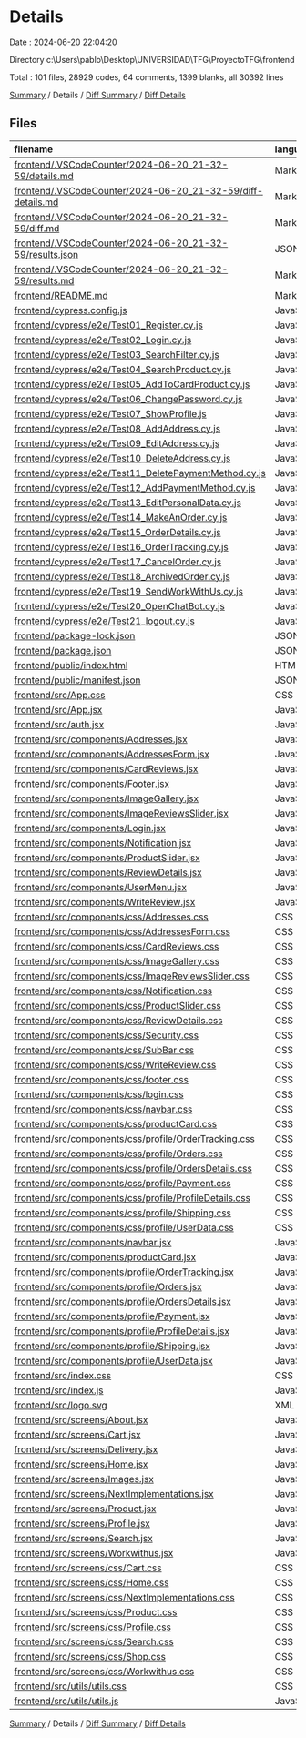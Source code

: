 # Details

Date : 2024-06-20 22:04:20

Directory c:\\Users\\pablo\\Desktop\\UNIVERSIDAD\\TFG\\ProyectoTFG\\frontend

Total : 101 files,  28929 codes, 64 comments, 1399 blanks, all 30392 lines

[Summary](results.md) / Details / [Diff Summary](diff.md) / [Diff Details](diff-details.md)

## Files
| filename | language | code | comment | blank | total |
| :--- | :--- | ---: | ---: | ---: | ---: |
| [frontend/.VSCodeCounter/2024-06-20_21-32-59/details.md](/frontend/.VSCodeCounter/2024-06-20_21-32-59/details.md) | Markdown | 105 | 0 | 6 | 111 |
| [frontend/.VSCodeCounter/2024-06-20_21-32-59/diff-details.md](/frontend/.VSCodeCounter/2024-06-20_21-32-59/diff-details.md) | Markdown | 9 | 0 | 6 | 15 |
| [frontend/.VSCodeCounter/2024-06-20_21-32-59/diff.md](/frontend/.VSCodeCounter/2024-06-20_21-32-59/diff.md) | Markdown | 12 | 0 | 7 | 19 |
| [frontend/.VSCodeCounter/2024-06-20_21-32-59/results.json](/frontend/.VSCodeCounter/2024-06-20_21-32-59/results.json) | JSON | 1 | 0 | 0 | 1 |
| [frontend/.VSCodeCounter/2024-06-20_21-32-59/results.md](/frontend/.VSCodeCounter/2024-06-20_21-32-59/results.md) | Markdown | 35 | 0 | 7 | 42 |
| [frontend/README.md](/frontend/README.md) | Markdown | 38 | 0 | 33 | 71 |
| [frontend/cypress.config.js](/frontend/cypress.config.js) | JavaScript | 6 | 0 | 2 | 8 |
| [frontend/cypress/e2e/Test01_Register.cy.js](/frontend/cypress/e2e/Test01_Register.cy.js) | JavaScript | 18 | 0 | 6 | 24 |
| [frontend/cypress/e2e/Test02_Login.cy.js](/frontend/cypress/e2e/Test02_Login.cy.js) | JavaScript | 13 | 0 | 6 | 19 |
| [frontend/cypress/e2e/Test03_SearchFilter.cy.js](/frontend/cypress/e2e/Test03_SearchFilter.cy.js) | JavaScript | 15 | 0 | 12 | 27 |
| [frontend/cypress/e2e/Test04_SearchProduct.cy.js](/frontend/cypress/e2e/Test04_SearchProduct.cy.js) | JavaScript | 12 | 0 | 7 | 19 |
| [frontend/cypress/e2e/Test05_AddToCardProduct.cy.js](/frontend/cypress/e2e/Test05_AddToCardProduct.cy.js) | JavaScript | 18 | 0 | 12 | 30 |
| [frontend/cypress/e2e/Test06_ChangePassword.cy.js](/frontend/cypress/e2e/Test06_ChangePassword.cy.js) | JavaScript | 22 | 0 | 15 | 37 |
| [frontend/cypress/e2e/Test07_ShowProfile.js](/frontend/cypress/e2e/Test07_ShowProfile.js) | JavaScript | 16 | 0 | 9 | 25 |
| [frontend/cypress/e2e/Test08_AddAddress.cy.js](/frontend/cypress/e2e/Test08_AddAddress.cy.js) | JavaScript | 29 | 0 | 13 | 42 |
| [frontend/cypress/e2e/Test09_EditAddress.cy.js](/frontend/cypress/e2e/Test09_EditAddress.cy.js) | JavaScript | 36 | 0 | 18 | 54 |
| [frontend/cypress/e2e/Test10_DeleteAddress.cy.js](/frontend/cypress/e2e/Test10_DeleteAddress.cy.js) | JavaScript | 19 | 0 | 14 | 33 |
| [frontend/cypress/e2e/Test11_DeletePaymentMethod.cy.js](/frontend/cypress/e2e/Test11_DeletePaymentMethod.cy.js) | JavaScript | 28 | 0 | 16 | 44 |
| [frontend/cypress/e2e/Test12_AddPaymentMethod.cy.js](/frontend/cypress/e2e/Test12_AddPaymentMethod.cy.js) | JavaScript | 23 | 0 | 13 | 36 |
| [frontend/cypress/e2e/Test13_EditPersonalData.cy.js](/frontend/cypress/e2e/Test13_EditPersonalData.cy.js) | JavaScript | 21 | 0 | 12 | 33 |
| [frontend/cypress/e2e/Test14_MakeAnOrder.cy.js](/frontend/cypress/e2e/Test14_MakeAnOrder.cy.js) | JavaScript | 46 | 0 | 27 | 73 |
| [frontend/cypress/e2e/Test15_OrderDetails.cy.js](/frontend/cypress/e2e/Test15_OrderDetails.cy.js) | JavaScript | 47 | 0 | 27 | 74 |
| [frontend/cypress/e2e/Test16_OrderTracking.cy.js](/frontend/cypress/e2e/Test16_OrderTracking.cy.js) | JavaScript | 18 | 0 | 12 | 30 |
| [frontend/cypress/e2e/Test17_CancelOrder.cy.js](/frontend/cypress/e2e/Test17_CancelOrder.cy.js) | JavaScript | 47 | 0 | 27 | 74 |
| [frontend/cypress/e2e/Test18_ArchivedOrder.cy.js](/frontend/cypress/e2e/Test18_ArchivedOrder.cy.js) | JavaScript | 47 | 0 | 27 | 74 |
| [frontend/cypress/e2e/Test19_SendWorkWithUs.cy.js](/frontend/cypress/e2e/Test19_SendWorkWithUs.cy.js) | JavaScript | 22 | 0 | 16 | 38 |
| [frontend/cypress/e2e/Test20_OpenChatBot.cy.js](/frontend/cypress/e2e/Test20_OpenChatBot.cy.js) | JavaScript | 14 | 0 | 7 | 21 |
| [frontend/cypress/e2e/Test21_logout.cy.js](/frontend/cypress/e2e/Test21_logout.cy.js) | JavaScript | 14 | 0 | 6 | 20 |
| [frontend/package-lock.json](/frontend/package-lock.json) | JSON | 20,716 | 0 | 1 | 20,717 |
| [frontend/package.json](/frontend/package.json) | JSON | 55 | 0 | 1 | 56 |
| [frontend/public/index.html](/frontend/public/index.html) | HTML | 20 | 23 | 1 | 44 |
| [frontend/public/manifest.json](/frontend/public/manifest.json) | JSON | 25 | 0 | 1 | 26 |
| [frontend/src/App.css](/frontend/src/App.css) | CSS | 39 | 0 | 7 | 46 |
| [frontend/src/App.jsx](/frontend/src/App.jsx) | JavaScript | 113 | 0 | 10 | 123 |
| [frontend/src/auth.jsx](/frontend/src/auth.jsx) | JavaScript | 14 | 0 | 3 | 17 |
| [frontend/src/components/Addresses.jsx](/frontend/src/components/Addresses.jsx) | JavaScript | 208 | 0 | 20 | 228 |
| [frontend/src/components/AddressesForm.jsx](/frontend/src/components/AddressesForm.jsx) | JavaScript | 75 | 0 | 3 | 78 |
| [frontend/src/components/CardReviews.jsx](/frontend/src/components/CardReviews.jsx) | JavaScript | 48 | 0 | 6 | 54 |
| [frontend/src/components/Footer.jsx](/frontend/src/components/Footer.jsx) | JavaScript | 10 | 0 | 5 | 15 |
| [frontend/src/components/ImageGallery.jsx](/frontend/src/components/ImageGallery.jsx) | JavaScript | 27 | 0 | 6 | 33 |
| [frontend/src/components/ImageReviewsSlider.jsx](/frontend/src/components/ImageReviewsSlider.jsx) | JavaScript | 72 | 0 | 8 | 80 |
| [frontend/src/components/Login.jsx](/frontend/src/components/Login.jsx) | JavaScript | 186 | 0 | 12 | 198 |
| [frontend/src/components/Notification.jsx](/frontend/src/components/Notification.jsx) | JavaScript | 12 | 0 | 4 | 16 |
| [frontend/src/components/ProductSlider.jsx](/frontend/src/components/ProductSlider.jsx) | JavaScript | 37 | 0 | 8 | 45 |
| [frontend/src/components/ReviewDetails.jsx](/frontend/src/components/ReviewDetails.jsx) | JavaScript | 67 | 0 | 15 | 82 |
| [frontend/src/components/UserMenu.jsx](/frontend/src/components/UserMenu.jsx) | JavaScript | 34 | 0 | 6 | 40 |
| [frontend/src/components/WriteReview.jsx](/frontend/src/components/WriteReview.jsx) | JavaScript | 109 | 3 | 15 | 127 |
| [frontend/src/components/css/Addresses.css](/frontend/src/components/css/Addresses.css) | CSS | 102 | 0 | 19 | 121 |
| [frontend/src/components/css/AddressesForm.css](/frontend/src/components/css/AddressesForm.css) | CSS | 181 | 0 | 28 | 209 |
| [frontend/src/components/css/CardReviews.css](/frontend/src/components/css/CardReviews.css) | CSS | 80 | 5 | 16 | 101 |
| [frontend/src/components/css/ImageGallery.css](/frontend/src/components/css/ImageGallery.css) | CSS | 50 | 0 | 8 | 58 |
| [frontend/src/components/css/ImageReviewsSlider.css](/frontend/src/components/css/ImageReviewsSlider.css) | CSS | 75 | 0 | 10 | 85 |
| [frontend/src/components/css/Notification.css](/frontend/src/components/css/Notification.css) | CSS | 38 | 0 | 6 | 44 |
| [frontend/src/components/css/ProductSlider.css](/frontend/src/components/css/ProductSlider.css) | CSS | 49 | 0 | 9 | 58 |
| [frontend/src/components/css/ReviewDetails.css](/frontend/src/components/css/ReviewDetails.css) | CSS | 159 | 0 | 26 | 185 |
| [frontend/src/components/css/Security.css](/frontend/src/components/css/Security.css) | CSS | 61 | 2 | 14 | 77 |
| [frontend/src/components/css/SubBar.css](/frontend/src/components/css/SubBar.css) | CSS | 24 | 0 | 2 | 26 |
| [frontend/src/components/css/WriteReview.css](/frontend/src/components/css/WriteReview.css) | CSS | 62 | 1 | 9 | 72 |
| [frontend/src/components/css/footer.css](/frontend/src/components/css/footer.css) | CSS | 11 | 1 | 7 | 19 |
| [frontend/src/components/css/login.css](/frontend/src/components/css/login.css) | CSS | 215 | 1 | 42 | 258 |
| [frontend/src/components/css/navbar.css](/frontend/src/components/css/navbar.css) | CSS | 267 | 0 | 38 | 305 |
| [frontend/src/components/css/productCard.css](/frontend/src/components/css/productCard.css) | CSS | 151 | 6 | 32 | 189 |
| [frontend/src/components/css/profile/OrderTracking.css](/frontend/src/components/css/profile/OrderTracking.css) | CSS | 184 | 0 | 44 | 228 |
| [frontend/src/components/css/profile/Orders.css](/frontend/src/components/css/profile/Orders.css) | CSS | 206 | 0 | 38 | 244 |
| [frontend/src/components/css/profile/OrdersDetails.css](/frontend/src/components/css/profile/OrdersDetails.css) | CSS | 93 | 1 | 12 | 106 |
| [frontend/src/components/css/profile/Payment.css](/frontend/src/components/css/profile/Payment.css) | CSS | 240 | 0 | 40 | 280 |
| [frontend/src/components/css/profile/ProfileDetails.css](/frontend/src/components/css/profile/ProfileDetails.css) | CSS | 65 | 0 | 13 | 78 |
| [frontend/src/components/css/profile/Shipping.css](/frontend/src/components/css/profile/Shipping.css) | CSS | 95 | 0 | 21 | 116 |
| [frontend/src/components/css/profile/UserData.css](/frontend/src/components/css/profile/UserData.css) | CSS | 166 | 0 | 30 | 196 |
| [frontend/src/components/navbar.jsx](/frontend/src/components/navbar.jsx) | JavaScript | 138 | 1 | 13 | 152 |
| [frontend/src/components/productCard.jsx](/frontend/src/components/productCard.jsx) | JavaScript | 57 | 2 | 10 | 69 |
| [frontend/src/components/profile/OrderTracking.jsx](/frontend/src/components/profile/OrderTracking.jsx) | JavaScript | 242 | 0 | 20 | 262 |
| [frontend/src/components/profile/Orders.jsx](/frontend/src/components/profile/Orders.jsx) | JavaScript | 252 | 0 | 23 | 275 |
| [frontend/src/components/profile/OrdersDetails.jsx](/frontend/src/components/profile/OrdersDetails.jsx) | JavaScript | 125 | 0 | 7 | 132 |
| [frontend/src/components/profile/Payment.jsx](/frontend/src/components/profile/Payment.jsx) | JavaScript | 280 | 1 | 23 | 304 |
| [frontend/src/components/profile/ProfileDetails.jsx](/frontend/src/components/profile/ProfileDetails.jsx) | JavaScript | 35 | 0 | 5 | 40 |
| [frontend/src/components/profile/Shipping.jsx](/frontend/src/components/profile/Shipping.jsx) | JavaScript | 74 | 0 | 6 | 80 |
| [frontend/src/components/profile/UserData.jsx](/frontend/src/components/profile/UserData.jsx) | JavaScript | 166 | 1 | 12 | 179 |
| [frontend/src/index.css](/frontend/src/index.css) | CSS | 12 | 0 | 2 | 14 |
| [frontend/src/index.js](/frontend/src/index.js) | JavaScript | 10 | 0 | 3 | 13 |
| [frontend/src/logo.svg](/frontend/src/logo.svg) | XML | 1 | 0 | 0 | 1 |
| [frontend/src/screens/About.jsx](/frontend/src/screens/About.jsx) | JavaScript | 5 | 0 | 2 | 7 |
| [frontend/src/screens/Cart.jsx](/frontend/src/screens/Cart.jsx) | JavaScript | 169 | 0 | 12 | 181 |
| [frontend/src/screens/Delivery.jsx](/frontend/src/screens/Delivery.jsx) | JavaScript | 6 | 0 | 3 | 9 |
| [frontend/src/screens/Home.jsx](/frontend/src/screens/Home.jsx) | JavaScript | 74 | 0 | 9 | 83 |
| [frontend/src/screens/Images.jsx](/frontend/src/screens/Images.jsx) | JavaScript | 109 | 0 | 20 | 129 |
| [frontend/src/screens/NextImplementations.jsx](/frontend/src/screens/NextImplementations.jsx) | JavaScript | 11 | 0 | 3 | 14 |
| [frontend/src/screens/Product.jsx](/frontend/src/screens/Product.jsx) | JavaScript | 313 | 0 | 21 | 334 |
| [frontend/src/screens/Profile.jsx](/frontend/src/screens/Profile.jsx) | JavaScript | 177 | 1 | 14 | 192 |
| [frontend/src/screens/Search.jsx](/frontend/src/screens/Search.jsx) | JavaScript | 198 | 1 | 17 | 216 |
| [frontend/src/screens/Workwithus.jsx](/frontend/src/screens/Workwithus.jsx) | JavaScript | 97 | 0 | 8 | 105 |
| [frontend/src/screens/css/Cart.css](/frontend/src/screens/css/Cart.css) | CSS | 188 | 0 | 31 | 219 |
| [frontend/src/screens/css/Home.css](/frontend/src/screens/css/Home.css) | CSS | 53 | 0 | 3 | 56 |
| [frontend/src/screens/css/NextImplementations.css](/frontend/src/screens/css/NextImplementations.css) | CSS | 22 | 0 | 3 | 25 |
| [frontend/src/screens/css/Product.css](/frontend/src/screens/css/Product.css) | CSS | 249 | 0 | 52 | 301 |
| [frontend/src/screens/css/Profile.css](/frontend/src/screens/css/Profile.css) | CSS | 214 | 1 | 35 | 250 |
| [frontend/src/screens/css/Search.css](/frontend/src/screens/css/Search.css) | CSS | 231 | 2 | 36 | 269 |
| [frontend/src/screens/css/Shop.css](/frontend/src/screens/css/Shop.css) | CSS | 60 | 0 | 14 | 74 |
| [frontend/src/screens/css/Workwithus.css](/frontend/src/screens/css/Workwithus.css) | CSS | 61 | 2 | 9 | 72 |
| [frontend/src/utils/utils.css](/frontend/src/utils/utils.css) | CSS | 25 | 1 | 5 | 31 |
| [frontend/src/utils/utils.js](/frontend/src/utils/utils.js) | JavaScript | 103 | 8 | 19 | 130 |

[Summary](results.md) / Details / [Diff Summary](diff.md) / [Diff Details](diff-details.md)